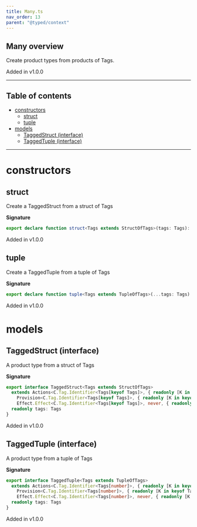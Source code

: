 ```yaml
---
title: Many.ts
nav_order: 13
parent: "@typed/context"
---
```


## Many overview

Create product types from products of Tags.

Added in v1.0.0

---

<h2 class="text-delta">Table of contents</h2>

- [constructors](#constructors)
  - [struct](#struct)
  - [tuple](#tuple)
- [models](#models)
  - [TaggedStruct (interface)](#taggedstruct-interface)
  - [TaggedTuple (interface)](#taggedtuple-interface)

---

# constructors

## struct

Create a TaggedStruct from a struct of Tags

**Signature**

```ts
export declare function struct<Tags extends StructOfTags>(tags: Tags): TaggedStruct<Tags>
```

Added in v1.0.0

## tuple

Create a TaggedTuple from a tuple of Tags

**Signature**

```ts
export declare function tuple<Tags extends TupleOfTags>(...tags: Tags): TaggedTuple<Tags>
```

Added in v1.0.0

# models

## TaggedStruct (interface)

A product type from a struct of Tags

**Signature**

```ts
export interface TaggedStruct<Tags extends StructOfTags>
  extends Actions<C.Tag.Identifier<Tags[keyof Tags]>, { readonly [K in keyof Tags]: C.Tag.Service<Tags[K]> }>,
    Provision<C.Tag.Identifier<Tags[keyof Tags]>, { readonly [K in keyof Tags]: C.Tag.Service<Tags[K]> }>,
    Effect.Effect<C.Tag.Identifier<Tags[keyof Tags]>, never, { readonly [K in keyof Tags]: C.Tag.Service<Tags[K]> }> {
  readonly tags: Tags
}
```

Added in v1.0.0

## TaggedTuple (interface)

A product type from a tuple of Tags

**Signature**

```ts
export interface TaggedTuple<Tags extends TupleOfTags>
  extends Actions<C.Tag.Identifier<Tags[number]>, { readonly [K in keyof Tags]: C.Tag.Service<Tags[K]> }>,
    Provision<C.Tag.Identifier<Tags[number]>, { readonly [K in keyof Tags]: C.Tag.Service<Tags[K]> }>,
    Effect.Effect<C.Tag.Identifier<Tags[number]>, never, { readonly [K in keyof Tags]: C.Tag.Service<Tags[K]> }> {
  readonly tags: Tags
}
```

Added in v1.0.0

